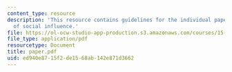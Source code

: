 ```yaml
---
content_type: resource
description: 'This resource contains guidelines for the individual paper: a case study
  of social influence.'
file: https://ol-ocw-studio-app-production.s3.amazonaws.com/courses/15-301-managerial-psychology-fall-2006/ed940e8715f2de1568ab142e871d3662_paper.pdf
file_type: application/pdf
resourcetype: Document
title: paper.pdf
uid: ed940e87-15f2-de15-68ab-142e871d3662
---
```

